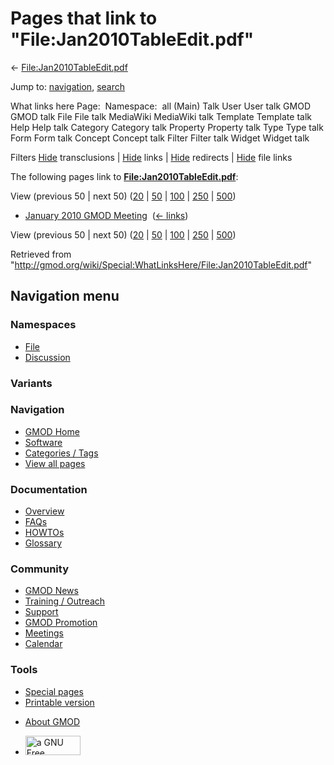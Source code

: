 <div id="mw-page-base" class="noprint">

</div>

<div id="mw-head-base" class="noprint">

</div>

<div id="content" class="mw-body" role="main">

<span id="top"></span>

<div id="mw-js-message" style="display:none;">

</div>



# <span dir="auto">Pages that link to "File:Jan2010TableEdit.pdf"</span>

<div id="bodyContent">

<div id="contentSub">

←
[File:Jan2010TableEdit.pdf](/wiki/File:Jan2010TableEdit.pdf "File:Jan2010TableEdit.pdf")

</div>

<div id="jump-to-nav" class="mw-jump">

Jump to: [navigation](#mw-navigation), [search](#p-search)

</div>

<div id="mw-content-text">

What links here Page:  Namespace:  all (Main) Talk User User talk GMOD
GMOD talk File File talk MediaWiki MediaWiki talk Template Template talk
Help Help talk Category Category talk Property Property talk Type Type
talk Form Form talk Concept Concept talk Filter Filter talk Widget
Widget talk

Filters
[Hide](/mediawiki/index.php?title=Special:WhatLinksHere/File:Jan2010TableEdit.pdf&hidetrans=1 "Special:WhatLinksHere/File:Jan2010TableEdit.pdf")
transclusions \|
[Hide](/mediawiki/index.php?title=Special:WhatLinksHere/File:Jan2010TableEdit.pdf&hidelinks=1 "Special:WhatLinksHere/File:Jan2010TableEdit.pdf")
links \|
[Hide](/mediawiki/index.php?title=Special:WhatLinksHere/File:Jan2010TableEdit.pdf&hideredirs=1 "Special:WhatLinksHere/File:Jan2010TableEdit.pdf")
redirects \|
[Hide](/mediawiki/index.php?title=Special:WhatLinksHere/File:Jan2010TableEdit.pdf&hideimages=1 "Special:WhatLinksHere/File:Jan2010TableEdit.pdf")
file links

The following pages link to
**[File:Jan2010TableEdit.pdf](/wiki/File:Jan2010TableEdit.pdf "File:Jan2010TableEdit.pdf")**:

View (previous 50 \| next 50)
([20](/mediawiki/index.php?title=Special:WhatLinksHere/File:Jan2010TableEdit.pdf&limit=20 "Special:WhatLinksHere/File:Jan2010TableEdit.pdf")
\|
[50](/mediawiki/index.php?title=Special:WhatLinksHere/File:Jan2010TableEdit.pdf&limit=50 "Special:WhatLinksHere/File:Jan2010TableEdit.pdf")
\|
[100](/mediawiki/index.php?title=Special:WhatLinksHere/File:Jan2010TableEdit.pdf&limit=100 "Special:WhatLinksHere/File:Jan2010TableEdit.pdf")
\|
[250](/mediawiki/index.php?title=Special:WhatLinksHere/File:Jan2010TableEdit.pdf&limit=250 "Special:WhatLinksHere/File:Jan2010TableEdit.pdf")
\|
[500](/mediawiki/index.php?title=Special:WhatLinksHere/File:Jan2010TableEdit.pdf&limit=500 "Special:WhatLinksHere/File:Jan2010TableEdit.pdf"))

- [January 2010 GMOD
  Meeting](/wiki/January_2010_GMOD_Meeting "January 2010 GMOD Meeting") ‎
  <span class="mw-whatlinkshere-tools">([←
  links](/mediawiki/index.php?title=Special:WhatLinksHere&target=January+2010+GMOD+Meeting "Special:WhatLinksHere"))</span>

View (previous 50 \| next 50)
([20](/mediawiki/index.php?title=Special:WhatLinksHere/File:Jan2010TableEdit.pdf&limit=20 "Special:WhatLinksHere/File:Jan2010TableEdit.pdf")
\|
[50](/mediawiki/index.php?title=Special:WhatLinksHere/File:Jan2010TableEdit.pdf&limit=50 "Special:WhatLinksHere/File:Jan2010TableEdit.pdf")
\|
[100](/mediawiki/index.php?title=Special:WhatLinksHere/File:Jan2010TableEdit.pdf&limit=100 "Special:WhatLinksHere/File:Jan2010TableEdit.pdf")
\|
[250](/mediawiki/index.php?title=Special:WhatLinksHere/File:Jan2010TableEdit.pdf&limit=250 "Special:WhatLinksHere/File:Jan2010TableEdit.pdf")
\|
[500](/mediawiki/index.php?title=Special:WhatLinksHere/File:Jan2010TableEdit.pdf&limit=500 "Special:WhatLinksHere/File:Jan2010TableEdit.pdf"))

</div>

<div class="printfooter">

Retrieved from
"<http://gmod.org/wiki/Special:WhatLinksHere/File:Jan2010TableEdit.pdf>"

</div>

<div id="catlinks" class="catlinks catlinks-allhidden">

</div>

<div class="visualClear">

</div>

</div>

</div>

<div id="mw-navigation">

## Navigation menu

<div id="mw-head">



<div id="left-navigation">

<div id="p-namespaces" class="vectorTabs" role="navigation"
aria-labelledby="p-namespaces-label">

### Namespaces

- <span id="ca-nstab-image"><a href="/wiki/File:Jan2010TableEdit.pdf" accesskey="c"
  title="View the file page [c]">File</a></span>
- <span id="ca-talk"><a
  href="/mediawiki/index.php?title=File_talk:Jan2010TableEdit.pdf&amp;action=edit&amp;redlink=1"
  accesskey="t"
  title="Discussion about the content page [t]">Discussion</a></span>

</div>

<div id="p-variants" class="vectorMenu emptyPortlet" role="navigation"
aria-labelledby="p-variants-label">

### 

### Variants[](#)

<div class="menu">

</div>

</div>

</div>

<div id="right-navigation">





</div>



</div>

</div>

</div>

<div id="mw-panel">

<div id="p-logo" role="banner">

<a href="/wiki/Main_Page"
style="background-image: url(http://gmod.org/images/GMOD-cogs.png);"
title="Visit the main page"></a>

</div>

<div id="p-Navigation" class="portal" role="navigation"
aria-labelledby="p-Navigation-label">

### Navigation

<div class="body">

- <span id="n-GMOD-Home">[GMOD Home](/wiki/Main_Page)</span>
- <span id="n-Software">[Software](/wiki/GMOD_Components)</span>
- <span id="n-Categories-.2F-Tags">[Categories /
  Tags](/wiki/Categories)</span>
- <span id="n-View-all-pages">[View all
  pages](/wiki/Special:AllPages)</span>

</div>

</div>

<div id="p-Documentation" class="portal" role="navigation"
aria-labelledby="p-Documentation-label">

### Documentation

<div class="body">

- <span id="n-Overview">[Overview](/wiki/Overview)</span>
- <span id="n-FAQs">[FAQs](/wiki/Category:FAQ)</span>
- <span id="n-HOWTOs">[HOWTOs](/wiki/Category:HOWTO)</span>
- <span id="n-Glossary">[Glossary](/wiki/Glossary)</span>

</div>

</div>

<div id="p-Community" class="portal" role="navigation"
aria-labelledby="p-Community-label">

### Community

<div class="body">

- <span id="n-GMOD-News">[GMOD News](/wiki/GMOD_News)</span>
- <span id="n-Training-.2F-Outreach">[Training /
  Outreach](/wiki/Training_and_Outreach)</span>
- <span id="n-Support">[Support](/wiki/Support)</span>
- <span id="n-GMOD-Promotion">[GMOD
  Promotion](/wiki/GMOD_Promotion)</span>
- <span id="n-Meetings">[Meetings](/wiki/Meetings)</span>
- <span id="n-Calendar">[Calendar](/wiki/Calendar)</span>

</div>

</div>

<div id="p-tb" class="portal" role="navigation"
aria-labelledby="p-tb-label">

### Tools

<div class="body">

- <span id="t-specialpages"><a href="/wiki/Special:SpecialPages" accesskey="q"
  title="A list of all special pages [q]">Special pages</a></span>
- <span id="t-print"><a
  href="/mediawiki/index.php?title=Special:WhatLinksHere/File:Jan2010TableEdit.pdf&amp;printable=yes"
  rel="alternate" accesskey="p"
  title="Printable version of this page [p]">Printable version</a></span>

</div>

</div>

</div>

</div>

<div id="footer" role="contentinfo">

- <span id="footer-places-about">[About
  GMOD](/wiki/GMOD:About "GMOD:About")</span>

<!-- -->

- <span id="footer-copyrightico">[<img src="http://www.gnu.org/graphics/gfdl-logo-small.png" width="88"
  height="31" alt="a GNU Free Documentation License" />](http://www.gnu.org/licenses/fdl-1.3.html)</span>




</div>

